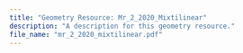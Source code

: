 ```yaml
---
title: "Geometry Resource: Mr_2_2020_Mixtilinear"
description: "A description for this geometry resource."
file_name: "mr_2_2020_mixtilinear.pdf"
---
```

